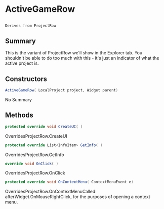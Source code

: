 # ActiveGameRow

## 
```c#
Derives from ProjectRow
```

## Summary

This is the variant of ProjectRow we'll show in the Explorer tab.
You shouldn't be able to do too much with this - it's just an indicator
of what the active project is.
## Constructors

```c#
ActiveGameRow( LocalProject project, Widget parent) 
```
No Summary
## Methods

```c#
protected override void CreateUI( ) 
```
OverridesProjectRow.CreateUI
```c#
protected override List<InfoItem> GetInfo( ) 
```
OverridesProjectRow.GetInfo
```c#
override void OnClick( ) 
```
OverridesProjectRow.OnClick
```c#
protected override void OnContextMenu( ContextMenuEvent e) 
```
OverridesProjectRow.OnContextMenuCalled afterWidget.OnMouseRightClick, for the purposes of opening a context menu.
